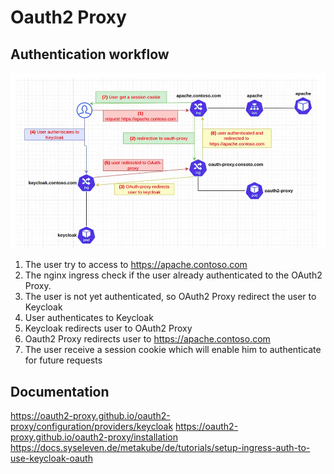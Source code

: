 # Oauth2 Proxy


## Authentication workflow

![img.png](img.png)

1. The user try to access to https://apache.contoso.com
2. The nginx ingress check if the user already authenticated to the OAuth2 Proxy.
3. The user is not yet authenticated, so OAuth2 Proxy redirect the user to Keycloak
4. User authenticates to Keycloak
5. Keycloak redirects user to OAuth2 Proxy
6. Oauth2 Proxy redirects user to https://apache.contoso.com
7. The user receive a session cookie which will enable him to authenticate for future requests

## Documentation
https://oauth2-proxy.github.io/oauth2-proxy/configuration/providers/keycloak
https://oauth2-proxy.github.io/oauth2-proxy/installation
https://docs.syseleven.de/metakube/de/tutorials/setup-ingress-auth-to-use-keycloak-oauth